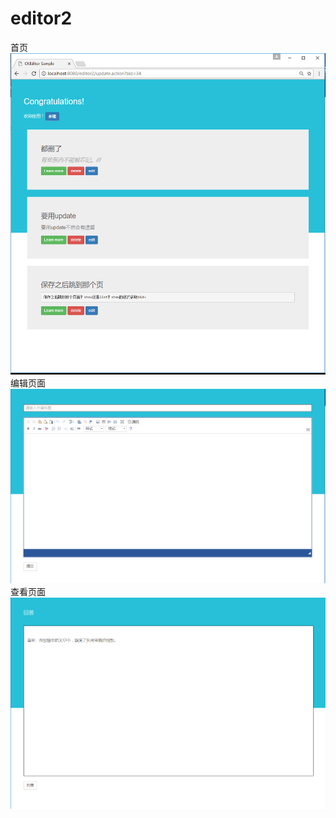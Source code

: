 # editor2
首页
![images](https://github.com/yishenggithub/editor2/blob/master/src/main/webapp/images/list.jpg)
编辑页面
![images](https://github.com/yishenggithub/editor2/blob/master/src/main/webapp/images/edit.jpg)
查看页面
![images](https://github.com/yishenggithub/editor2/blob/master/src/main/webapp/images/show.jpg)

